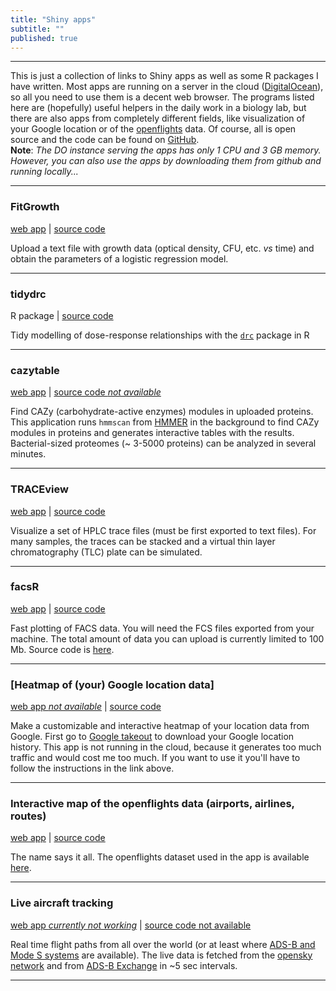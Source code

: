 ```yaml
---
title: "Shiny apps"
subtitle: ""
published: true
---
```



***

This is just a collection of links to Shiny apps as well as some R packages I have written. Most apps are running on a server in the cloud ([DigitalOcean](https://www.digitalocean.com/)), so all you need to use them is a decent web browser. The programs listed here are (hopefully) useful helpers in the daily work in a biology lab, but there are also apps from completely different fields, like visualization of your Google location or of the [openflights](https://openflights.org/) data. Of course, all is open source and the code can be found on [GitHub](https://github.com/angelovangel).   
**Note**: *The DO instance serving the apps has only 1 CPU and 3 GB memory. However, you can also use the apps by downloading them from github and running locally...*    

***

### FitGrowth
[web app](http://165.22.73.243/fitgrowth) | [source code](https://github.com/angelovangel/FitGrowth)

Upload a text file with growth data (optical density, CFU, etc. *vs* time) and obtain the parameters of a logistic regression model.

***

### tidydrc  
R package | [source code](https://github.com/angelovangel/tidydrc)

Tidy modelling of dose-response relationships with the [`drc`](https://journals.plos.org/plosone/article?id=10.1371/journal.pone.0146021) package in R

***

### cazytable   
[web app](http://165.22.73.243/cazytable/) | [source code *not available*](#)

Find CAZy (carbohydrate-active enzymes) modules in uploaded proteins. This application runs `hmmscan` from [HMMER](http://hmmer.org/) in the background to find CAZy modules in proteins and generates interactive tables with the results. Bacterial-sized proteomes (~ 3-5000 proteins) can be analyzed in several minutes.   


***

### TRACEview
[web app](http://165.22.73.243/traceview/) | [source code](https://github.com/angelovangel/TRACEview)

Visualize a set of HPLC trace files (must be first exported to text files). For many samples, the traces can be stacked and a virtual thin layer chromatography (TLC) plate can be simulated.

***

### facsR
[web app](http://165.22.73.243/facsR/) | [source code](https://github.com/angelovangel/facsR)

Fast plotting of FACS data. You will need the FCS files exported from your machine. The total amount of data you can upload is currently limited to 100 Mb. Source code is [here](https://github.com/angelovangel/facsR).

***

### [Heatmap of (your) Google location data]
[web app *not available*](#) | [source code](https://github.com/angelovangel/google-location-heatmap)

Make a customizable and interactive heatmap of your location data from Google. First go to [Google takeout](https://takeout.google.com/settings/takeout) to download your Google location history. This app is not running in the cloud, because it generates too much traffic and would cost me too much. If you want to use it you'll have to follow the instructions in the link above. 

***

### Interactive map of the openflights data (airports, airlines, routes)
[web app](#) | [source code](https://github.com/angelovangel/openflights)

The name says it all. The openflights dataset used in the app is available [here](https://github.com/jpatokal/openflights).

***

### Live aircraft tracking
[web app *currently not working*](#) | [source code not available](#)

Real time flight paths from all over the world (or at least where [ADS-B and Mode S systems](https://en.wikipedia.org/wiki/Automatic_dependent_surveillance_%E2%80%93_broadcast) are available). The live data is fetched from the [opensky network](https://opensky-network.org/) and from [ADS-B Exchange](https://www.adsbexchange.com/) in ~5 sec intervals.

***







